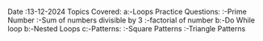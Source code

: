 
Date :13-12-2024
Topics Covered:
a:-Loops Practice Questions:
 :-Prime Number
 :-Sum of numbers divisible by 3
 :-factorial of number
b:-Do While loop
b:-Nested Loops
c:-Patterns:
  :-Square Patterns
  :-Triangle Patterns
  



